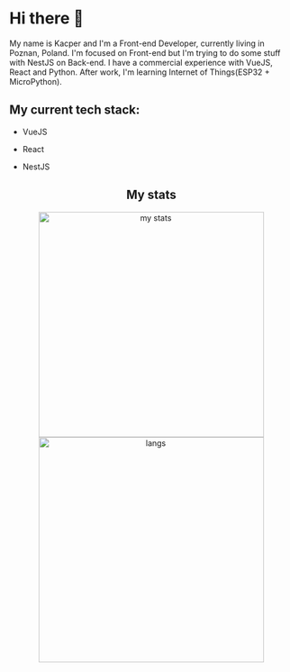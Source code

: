 # Hi there 👋

My name is Kacper and I'm a Front-end Developer, currently living in Poznan, Poland.
I'm focused on Front-end but I'm trying to do some stuff with NestJS on Back-end.
I have a commercial experience with VueJS, React and Python. After work, I'm learning Internet of Things(ESP32 + MicroPython).

## My current tech stack:

- VueJS

- React

- NestJS

<h2 align="center">My stats</h2>
<p align="center">
    <img src="https://github-readme-stats.vercel.app/api?username=porithe&count_private=true&include_all_commits=true&show_icons=true&theme=onedark" width="400" alt="my stats" />
      <br />
    <img src="https://github-readme-stats.vercel.app/api/top-langs/?username=filiptronicek&langs_count=4&theme=onedark" width="400" alt="langs" />
</p>
